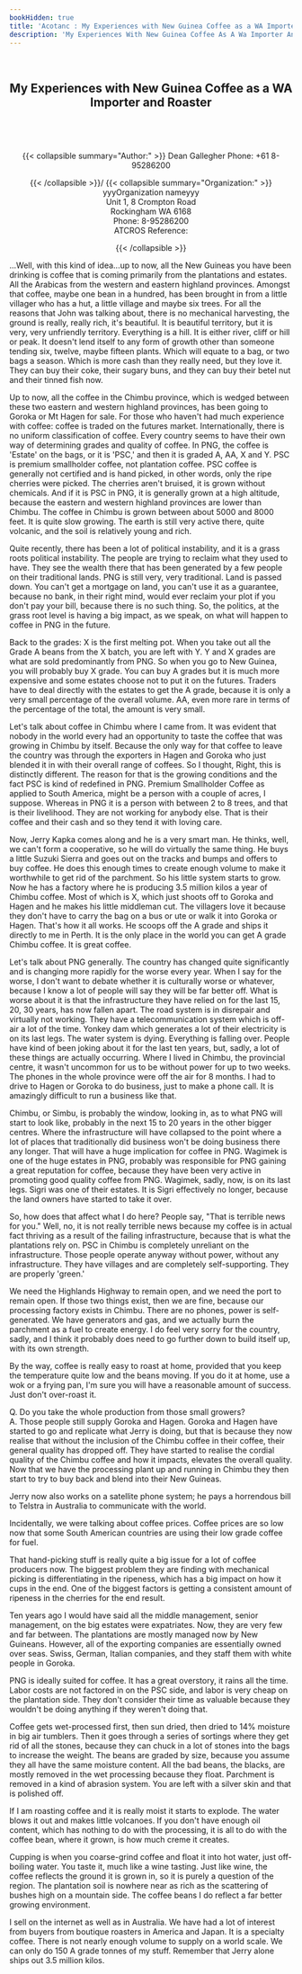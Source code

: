```yaml
---
bookHidden: true
title: 'Acotanc : My Experiences with New Guinea Coffee as a WA Importer and Roaster'
description: 'My Experiences With New Guinea Coffee As A Wa Importer And Roaster by Dean Gallegher at ACONTAC 2001 conference'
---
```

<body>
<br/>
<center></center>
<center><h2>
My Experiences with New Guinea Coffee as a WA Importer and Roaster
</h2></center>
<br><br/><center><h3></h3><div>{{< collapsible summary="Author:" >}}
<span id="1">Dean Gallegher  
Phone: +61 8-95286200  
</span>  
  
{{< /collapsible >}}/
{{< collapsible summary="Organization:" >}}
<span id="2">yyyOrganization nameyyy  
Unit 1, 8 Crompton Road  
Rockingham WA 6168  
Phone: 8-95286200  
ATCROS Reference:</span>  
  
  
  
{{< /collapsible >}}
</div>
</center>
<p>

...Well, with this kind of idea...up to now, all the New Guineas you have been drinking is coffee that is coming primarily from the plantations and estates.  All the Arabicas from the western and eastern highland provinces.  Amongst that coffee, maybe one bean in a hundred, has been brought in from a little villager who has a hut, a little village and maybe six trees.  For all the reasons that John was talking about, there is no mechanical harvesting, the ground is really, really rich, it's beautiful.  It is beautiful territory, but it is very, very unfriendly territory.  Everything is a hill.  It is either river, cliff or hill or peak.  It doesn't lend itself to any form of growth other than someone tending six, twelve, maybe fifteen plants.  Which will equate to a bag, or two bags a season.  Which is more cash than they really need, but they love it.  They can buy their coke, their sugary buns, and they can buy their betel nut and their tinned fish now.</p>
<p>
Up to now, all the coffee in the Chimbu province, which is wedged between these two eastern and western highland provinces, has been going to Goroka or Mt Hagen for sale.  For those who haven't had much experience with coffee: coffee is traded on the futures market.  Internationally, there is no uniform classification of coffee.  Every country seems to have their own way of determining grades and quality of coffee.   In PNG, the coffee is 'Estate' on the bags, or it is 'PSC,' and then it is graded A, AA, X and Y.  PSC is premium smallholder coffee, not plantation coffee.  PSC coffee is generally not certified and is hand picked, in other words, only the ripe cherries were picked.  The cherries aren't bruised, it is grown without chemicals.  And if it is PSC in PNG, it is generally grown at a high altitude, because the eastern and western highland provinces are lower than Chimbu.  The coffee in Chimbu is grown between about 5000 and 8000 feet.  It is quite slow growing.  The earth is still very active there, quite volcanic, and the soil is relatively young and rich.</p>
<p>
Quite recently, there has been a lot of political instability, and it is a grass roots political instability.  The people are trying to reclaim what they used to have. They see the wealth there that has been generated by a few people on their traditional lands.  PNG is still very, very traditional.  Land is passed down.  You can't get a mortgage on land, you can't use it as a guarantee, because no bank, in their right mind, would ever reclaim your plot if you don't pay your bill, because there is no such thing.  So, the politics, at the grass root level is having a big impact, as we speak, on what will happen to coffee in PNG in the future.</p>
<p>
Back to the grades: X is the first melting pot.  When you take out all the Grade A beans from the X batch, you are left with Y.  Y and X grades are what are sold predominantly from PNG.  So when you go to New Guinea, you will probably buy X grade.  You can buy A grades but it is much more expensive and some estates choose not to put it on the futures.  Traders have to deal directly with the estates to get the A grade, because it is only a very small percentage of the overall volume.  AA, even more rare in terms of the percentage of the total, the amount is very small.</p>
<p>
Let's talk about coffee in Chimbu where I came from.  It was evident that nobody in the world every had an opportunity to taste the coffee that was growing in Chimbu by itself.  Because the only way for that coffee to leave the country was through the exporters in Hagen and Goroka who just blended it in with their overall range of coffees.  So I thought, Right, this is distinctly different.  The reason for that is the growing conditions and the fact PSC is kind of redefined in PNG.  Premium Smallholder Coffee as applied to South America, might be a person with a couple of acres, I suppose.  Whereas in PNG it is a person with between 2 to 8 trees, and that is their livelihood.  They are not working for anybody else.  That is their coffee and their cash and so they tend it with loving care.</p>
<p>
Now, Jerry Kapka comes along and he is a very smart man.  He thinks, well, we can't form a cooperative, so he will do virtually the same thing.  He buys a little Suzuki Sierra and goes out on the tracks and bumps and offers to buy coffee.  He does this enough times to create enough volume to make it worthwhile to get rid of the parchment.  So his little system starts to grow.  Now he has a factory where he is producing 3.5 million kilos a year of Chimbu coffee.  Most of which is X, which just shoots off to Goroka and Hagen and he makes his little middleman cut.  The villagers love it because they don't have to carry the bag on a bus or ute or walk it into Goroka or Hagen.  That's how it all works.  He scoops off the A grade and ships it directly to me in Perth.  It is the only place in the world you can get A grade Chimbu coffee.  It is great coffee.</p>
<p>
Let's talk about PNG generally.  The country has changed quite significantly and is changing more rapidly for the worse every year.  When I say for the worse, I don't want to debate whether it is culturally worse or whatever, because I know a lot of people will say they will be far better off.  What is worse about it is that the infrastructure they have relied on for the last 15, 20, 30 years, has now fallen apart.  The road system is in disrepair and virtually not working.  They have a telecommunication system which is off-air a  lot of the time.  Yonkey dam which generates a lot of their electricity is on its last legs.  The water system is dying.  Everything is falling over.  People have kind of been joking about it for the last ten years, but, sadly, a lot of these things are actually occurring.  Where I lived in Chimbu, the provincial centre, it wasn't uncommon for us to be without power for up to two weeks.  The phones in the whole province were off the air for 8 months.  I had to drive to Hagen or Goroka to do business, just to make a phone call.  It is amazingly difficult to run a business like that.</p>
<p>
Chimbu, or Simbu, is probably the window, looking in, as to what PNG will start to look like, probably in the next 15 to 20 years in the other bigger centres.  Where the infrastructure will have collapsed to the point where a lot of places that traditionally did business won't be doing business there any longer.  That will have a huge implication for coffee in PNG.  Wagimek is one of the huge estates in PNG, probably was responsible for PNG gaining a great reputation for coffee, because they have been very active in promoting good quality coffee from PNG.  Wagimek, sadly, now, is on its last legs.  Sigri was one of their estates.  It is Sigri effectively no longer, because the land owners have started to take it over.</p>
<p>
So, how does that affect what I do here?  People say, "That is terrible news for you."  Well, no, it is not really terrible news because my coffee is in actual fact thriving as a result of the failing infrastructure, because that is what the plantations rely on.  PSC in Chimbu is completely unreliant on the infrastructure.  Those people operate anyway without power, without any infrastructure.  They have villages and are completely self-supporting.  They are properly 'green.'</p>
<p>
We need the Highlands Highway to remain open, and we need the port to remain open. If those two things exist, then we are fine, because our processing factory exists in Chimbu.  There are no phones, power is self-generated.  We have generators and gas, and we actually burn the parchment as a fuel to create energy.  I do feel very sorry for the country, sadly, and I think it probably does need to go further down to build itself up, with its own strength.</p>
<p>
By the way, coffee is really easy to roast at home, provided that you keep the temperature quite low and the beans moving.  If you do it at home, use a wok or a frying pan, I'm sure you will have a reasonable amount of success.  Just don't over-roast it.</p>
<p>
Q.  Do you take the whole production from those small growers?<br/>
A.  Those people still supply Goroka and Hagen.  Goroka and Hagen have started to go and replicate what Jerry is doing, but that is because they now realise that without the inclusion of the Chimbu coffee in their coffee, their general quality has dropped off.  They have started to realise the cordial quality of the Chimbu coffee and how it impacts, elevates the overall quality.  Now that we have the processing plant up and running in Chimbu they then start to try to buy back and blend into their New Guineas.</p>
<p>
Jerry now also works on a satellite phone system; he pays a horrendous bill to Telstra in Australia to communicate with the world.</p>
<p>
Incidentally, we were talking about coffee prices.  Coffee prices are so low now that some South American countries are using their low grade coffee for fuel.</p>
<p>
That hand-picking stuff is really quite a big issue for a lot of coffee producers now.  The biggest problem they are finding with mechanical picking is differentiating in the ripeness, which has a big impact on how it cups in the end.  One of the biggest factors is getting a consistent amount of ripeness in the cherries for the end result.</p>
<p>
Ten years ago I would have said all the middle management, senior management, on the big estates were expatriates.  Now, they are very few and far between.  The plantations are mostly managed now by New Guineans.  However, all of the exporting companies are essentially owned over seas.  Swiss, German, Italian companies, and they staff them with white people in Goroka.</p>
<p>
PNG is ideally suited for coffee.  It has a great overstory, it rains all the time.  Labor costs are not factored in on the PSC side, and labor is very cheap on the plantation side.  They don't consider their time as valuable because they wouldn't be doing anything if they weren't doing that.</p>
<p>
Coffee gets wet-processed first, then sun dried, then dried to 14% moisture in big air tumblers.  Then it goes through a series of sortings where they get rid of all the stones, because they can chuck in a lot of stones into the bags to increase the weight.  The beans are graded by size, because you assume they all have the same moisture content.  All the bad beans, the blacks, are mostly removed in the wet processing because they float.  Parchment is removed in a kind of abrasion system.  You are left with a silver skin and that is polished off.</p>
<p>
If I am roasting coffee and it is really moist it starts to explode.  The water blows it out and makes little volcanoes. If you don't have enough oil content, which has nothing to do with the processing, it is all to do with the coffee bean, where it grown, is how much creme it creates.</p>
<p>
Cupping is when you coarse-grind coffee and float it into hot water, just off-boiling water.  You taste it, much like a wine tasting.  Just like wine, the coffee reflects the ground it is grown in, so it is purely a question of the region.  The plantation soil is nowhere near as rich as the scattering of bushes high on a mountain side.  The coffee beans I do reflect a far better growing environment.<p>
<p>
I sell on the internet as well as in Australia.  We have had a lot of interest from buyers from boutique roasters in America and Japan.  It is a specialty coffee.  There is not nearly enough volume to supply on a world scale.  We can only do 150 A grade tonnes of my stuff.  Remember  that Jerry alone ships out 3.5 million kilos.</p>

</p></p></br></body>
